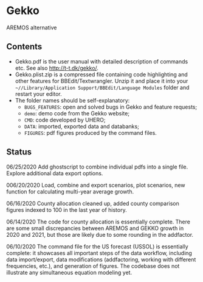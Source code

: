 # Gekko
AREMOS alternative

## Contents

* Gekko.pdf is the user manual with detailed description of commands etc. See also http://t-t.dk/gekko/.
* Gekko.plist.zip is a compressed file containing code highlighting and other features for BBEdit/Textwrangler. Unzip it and place it into your `~//Library/Application Support/BBEdit/Language Modules` folder and restart your editor.
* The folder names should be self-explanatory: 
  * `BUGS_FEATURES`: open and solved bugs in Gekko and feature requests; 
  * `demo`: demo code from the Gekko website; 
  * `CMD`: code developed by UHERO; 
  * `DATA`: imported, exported data and databanks; 
  * `FIGURES`: pdf figures produced by the command files.
  
## Status
  
06/25/2020
Add ghostscript to combine individual pdfs into a single file. Explore additional data export options.

006/20/2020
Load, combine and export scenarios, plot scenarios, new function for calculating multi-year average growth.

06/16/2020
County allocation cleaned up, added county comparison figures indexed to 100 in the last year of history.

06/14/2020
The code for county allocation is essentially complete. There are some small discrepancies between AREMOS and GEKKO growth in 2020 and 2021, but those are likely due to some rounding in the addfactor.

06/10/2020
The command file for the US forecast (USSOL) is essentially complete: it showcases all important steps of the data workflow, including data import/export, data modifications (addfactoring, working with different frequencies, etc.), and generation of figures. The codebase does not illustrate any simultaneous equation modeling yet.
